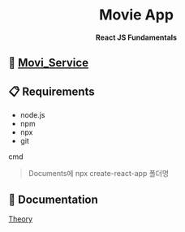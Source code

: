 <h1 align="center">
Movie App
</h1> 

<p align="center">
  <strong>React JS Fundamentals</strong><br>
</p>

## :movie_camera: [Movi_Service](https://kimhan0421.github.io/movie_service/)

## 📋 Requirements
- node.js
- npm
- npx
- git

cmd
> Documents에 npx create-react-app 폴더명

## 📖 Documentation
[Theory](https://github.com/kimhan0421/movie_service/blob/master/Theory.md)

